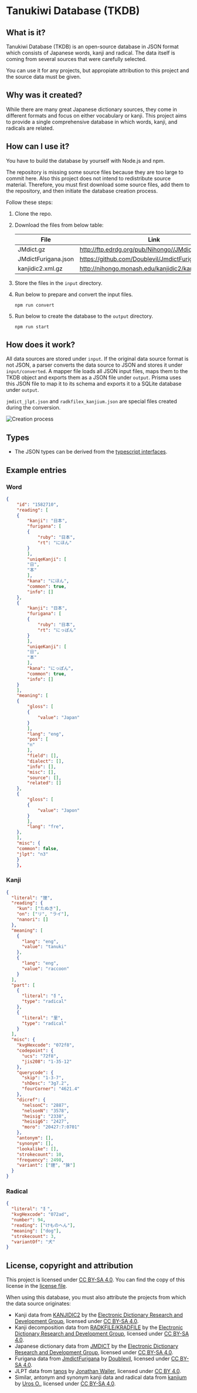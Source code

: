 # Tanukiwi Database (TKDB)

## What is it?

Tanukiwi Database (TKDB) is an open-source database in JSON format which consists of Japanese words, kanji and radical. The data itself is coming from several sources that were carefully selected.

You can use it for any projects, but appropiate attribution to this project and the source data must be given.

## Why was it created?

While there are many great Japanese dictionary sources, they come in different formats and focus on either vocabulary or kanji. This project aims to provide a single comprehensive database in which words, kanji, and radicals are related.

## How can I use it?

You have to build the database by yourself with Node.js and npm.

The repository is missing some source files because they are too large to commit here. Also this project does not intend to redistribute source material. Therefore, you must first download some source files, add them to the repository, and then initiate the database creation process.

Follow these steps:

1. Clone the repo.
2. Download the files from below table:

   | File                | Link                                                 |
   | ------------------- | ---------------------------------------------------- |
   | JMdict.gz           | http://ftp.edrdg.org/pub/Nihongo//JMdict.gz          |
   | JMdictFurigana.json | https://github.com/Doublevil/JmdictFurigana/releases |
   | kanjidic2.xml.gz    | http://nihongo.monash.edu/kanjidic2/kanjidic2.xml.gz |

3. Store the files in the `input` directory.
4. Run below to prepare and convert the input files.
   ```
   npm run convert
   ```
5. Run below to create the database to the `output` directory.
   ```
   npm run start
   ```

## How does it work?

All data sources are stored under `input`. If the original data source format is not JSON, a parser converts the data source to JSON and stores it under `input/converted`. A mapper file loads all JSON input files, maps them to the TKDB object and exports them as a JSON file under `output`. Prisma uses this JSON file to map it to its schema and exports it to a SQLite database under `output`.

`jmdict_jlpt.json` and `radkfilex_kanjium.json` are special files created during the conversion.

![Creation process](tkdb_creation_process.png)

## Types

- The JSON types can be derived from the [typescript interfaces](./src/tkdb_json/tkdb.model.ts).

## Example entries

### Word

```json
{
    "id": "1582710",
    "reading": [
    {
        "kanji": "日本",
        "furigana": [
        {
            "ruby": "日本",
            "rt": "にほん"
        }
        ],
        "uniqeKanji": [
        "日",
        "本"
        ],
        "kana": "にほん",
        "common": true,
        "info": []
    },
    {
        "kanji": "日本",
        "furigana": [
        {
            "ruby": "日本",
            "rt": "にっぽん"
        }
        ],
        "uniqeKanji": [
        "日",
        "本"
        ],
        "kana": "にっぽん",
        "common": true,
        "info": []
    }
    ],
    "meaning": [
    {
        "gloss": [
        {
            "value": "Japan"
        }
        ],
        "lang": "eng",
        "pos": [
        "n"
        ],
        "field": [],
        "dialect": [],
        "info": [],
        "misc": [],
        "source": [],
        "related": []
    },
    {
        "gloss": [
        {
            "value": "Japon"
        }
        ],
        "lang": "fre",
    },
    ],
    "misc": {
    "common": false,
    "jlpt": "n3"
    }
    },
```

### Kanji

```json
{
  "literal": "狸",
  "reading": {
    "kun": ["たぬき"],
    "on": ["リ", "ライ"],
    "nanori": []
  },
  "meaning": [
    {
      "lang": "eng",
      "value": "tanuki"
    },
    {
      "lang": "eng",
      "value": "raccoon"
    }
  ],
  "part": [
    {
      "literal": "犭",
      "type": "radical"
    },
    {
      "literal": "里",
      "type": "radical"
    }
  ],
  "misc": {
    "kvgHexcode": "072f8",
    "codepoint": {
      "ucs": "72f8",
      "jis208": "1-35-12"
    },
    "querycode": {
      "skip": "1-3-7",
      "shDesc": "3g7.2",
      "fourCorner": "4621.4"
    },
    "dicref": {
      "nelsonC": "2887",
      "nelsonN": "3578",
      "heisig": "2338",
      "heisig6": "2427",
      "moro": "20427:7:0701"
    },
    "antonym": [],
    "synonym": [],
    "lookalike": [],
    "strokecount": 10,
    "frequency": 2498,
    "variant": ["貍", "猍"]
  }
}
```

### Radical

```json
{
  "literal": "犭",
  "kvgHexcode": "072ad",
  "number": 94,
  "reading": ["けものへん"],
  "meaning": ["dog"],
  "strokecount": 3,
  "variantOf": "犬"
}
```

## License, copyright and attribution

This project is licensed under [CC BY-SA 4.0](https://creativecommons.org/licenses/by-sa/4.0/). You can find the copy of this license in the [license file](LICENSE.txt).

When using this database, you must also attribute the projects from which the data source originates:

- Kanji data from [KANJIDIC2](http://www.edrdg.org/wiki/index.php/KANJIDIC_Project) by the [Electronic Dictionary Research and Development Group](https://www.edrdg.org/), licensed under [CC BY-SA 4.0](https://creativecommons.org/licenses/by-sa/4.0/).
- Kanji decomposition data from [RADKFILE/KRADFILE](https://www.edrdg.org/krad/kradinf.html) by the [Electronic Dictionary Research and Development Group](https://www.edrdg.org/), licensed under [CC BY-SA 4.0](https://creativecommons.org/licenses/by-sa/4.0/).
- Japanese dictionary data from [JMDICT](https://www.edrdg.org/wiki/index.php/JMdict-EDICT_Dictionary_Project) by the [Electronic Dictionary Research and Development Group](https://www.edrdg.org/), licensed under [CC BY-SA 4.0](https://creativecommons.org/licenses/by-sa/4.0/).
- Furigana data from [JmdictFurigana](https://github.com/Doublevil/JmdictFurigana) by [Doublevil](https://github.com/Doublevil), licensed under [CC BY-SA 4.0](https://creativecommons.org/licenses/by-sa/4.0/).
- JLPT data from [tanos](http://www.tanos.co.uk/jlpt/) by [Jonathan Waller](http://www.tanos.co.uk/contact/), licensed under [CC BY 4.0](https://creativecommons.org/licenses/by/4.0/).
- Similar, antonym and synonym kanji data and radical data from [kanjium](https://github.com/mifunetoshiro/kanjium) by [Uros O.](https://github.com/mifunetoshiro), licensed under [CC BY-SA 4.0](https://creativecommons.org/licenses/by-sa/4.0/).
